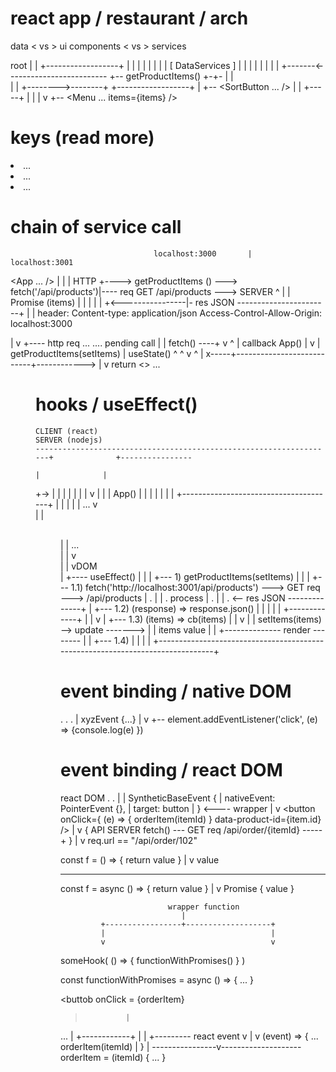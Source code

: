 # react app / restaurant / arch



  data   < vs >   ui components   < vs >   services



  root
    |
    | +------------------+
    | |   |              |
    | |   |              |                         [ DataServices ]
    | |   |              |                                 |
    | |   |          +-------<-------------------------    +-- getProductItems()
    +-+- <App />     |   |             
      |   |          +-------->--------+
      +------------------+             |
          +-- <SortButton ... />       |
          |                      +-----+
          |                      |
          |                      v
          +-- <Menu ... items={items} />








# keys (read more)

  <li key="1">...</li>
  <li key="2">...</li>
  <li key="3">...</li>









  # chain of service call



                        
                                    localhost:3000       |                      localhost:3001
  <App ... />                                            |
    |                                                    |  HTTP
    +----> getProductItems () ---> fetch('/api/products')|---- req GET /api/products ---> SERVER
                                       ^                 |                                  |
                                    Promise (items)      |                                  |
                                       |                 |                                  |
                                       +<----------------|- res JSON -----------------------+
                                                         |   |
                                                            header:
                                                              Content-type: application/json
                                                              Access-Control-Allow-Origin: localhost:3000







                      
<App />
  | 
  v                        +---- http req ... .... pending
  call                     |
  |                       fetch() ----+
  v                        ^          | callback
  App()                    |          v
  |               getProductItems(setItems)
  |  useState()    ^                ^
  v     ^          |                           
  x-----+---------------------------+------------>
                                    |
                                    v
                                    return
                                    <>
                                      ...
                                      <MEnu items={items} ... >
                                    </>












# hooks / useEffect()





    CLIENT (react)                                                                     SERVER (nodejs)
    -------------------------------------------------------------------+              +----------------
                                                                       |              |
+-><App />                                                             |              | 
|    |                                                                 |              |
|    v                                                                 |              |
|  App()                                                               |              |
|    |
|    |
|    +--------------------------------------+
|    |                      <App />         |
|    |                       ...            v                                   
|    |                        <Menu items={items} sortAsc={sortAsc} />          
|    |                       ...                                                
|    |                         v                                                
|    |                        vDOM                                              
|    +---- useEffect()
|             |
|             +--- 1) getProductItems(setItems)
|                  |
|                  +--- 1.1) fetch('http://localhost:3001/api/products') ---> GET req ---> /api/products
|                  .                                                                               |
|                  .                                                                             process
|                  .                                                                               |
|                  .                                                    <-- res JSON --------------+
|                  +--- 1.2) (response) => response.json() 
|                  |                          |
|                  |            +-------------+
|                  |            v
|                  +--- 1.3) (items) => cb(items)
|                  |                     v
|                  |                    setItems(items) --> update ------->
|                  |                                                        items value
|                  |                        +-------------- render --------     |
|                  +--- 1.4)                |                                   |
|                                                                               |
+-------------------------------------------------------------------------------+












# event binding / native DOM






.
.
.
|                                    xyzEvent {...}
|                                      v
+-- element.addEventListener('click', (e) => {console.log(e) })
                               






# event binding / react DOM

react DOM
.
.
|
|            SyntheticBaseEvent {
|                 nativeEvent: PointerEvent {},
|                 target: button
|            } <---- wrapper
|                  v
<button onClick={ (e) => { orderItem(itemId) } data-product-id={item.id} />
                             |
                             v
                             {                                         API SERVER
                              fetch() --- GET req /api/order/{itemId} -----+
                             }                                             |
                                                                           v
                                                                        req.url == "/api/order/102"
















                                                              
const f = () => { return value }
                     |
                     v
                    value
              
---------------------------------------------
const f = async () => { return value }
                           |
                           v
                        Promise { value }











                            wrapper function
                               |
             +-----------------+-------------------+
             |                                     |
             v                                     v
someHook( () => {     functionWithPromises()       } )


const functionWithPromises = async () => { ... }















<buttob
  onClick = {orderItem}
>              |
...            |
  +------------+
  |
  |            +--------- react event
  v            |
               v
              (event) => {
                ...
                orderItem(itemId)
                |
              } |
----------------v--------------------
orderItem = (itemId) {
  ...
}
